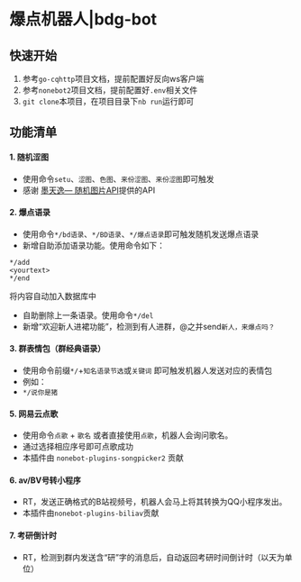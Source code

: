 # 爆点机器人|bdg-bot

## 快速开始

1. 参考`go-cqhttp`项目文档，提前配置好反向ws客户端
2. 参考`nonebot2`项目文档，提前配置好`.env`相关文件
3. `git clone`本项目，在项目目录下`nb run`运行即可

## 功能清单
#### 1. 随机涩图
  - 使用命令`setu`、`涩图`、`色图`、`来份涩图`、`来份涩图`即可触发
  - 感谢 [墨天逸— 随机图片API](https://api.mtyqx.cn/)提供的API
#### 2. 爆点语录
  - 使用命令`*/bd语录`、`*/BD语录`、`*/爆点语录`即可触发随机发送爆点语录
  - 新增自助添加语录功能。使用命令如下：
 ```
*/add
<yourtext>
*/end
 ```
   将内容自动加入数据库中
  - 自助删除上一条语录。使用命令`*/del`
  - 新增“欢迎新人进裙功能”，检测到有人进群，@之并send`新人，来爆点吗？`
#### 3. 群表情包（群经典语录）
  - 使用命令前缀`*/`+`知名语录节选`或`关键词` 即可触发机器人发送对应的表情包
  - 例如：
  - ```*/说你是猪```
#### 5. 网易云点歌
  - 使用命令`点歌` + `歌名` 或者直接使用`点歌`，机器人会询问歌名。
  - 通过选择相应序号即可点歌成功
  - 本插件由 `nonebot-plugins-songpicker2` 贡献
#### 6. av/BV号转小程序
  - RT，发送正确格式的B站视频号，机器人会马上将其转换为QQ小程序发出。
  - 本插件由`nonebot-plugins-biliav`贡献
#### 7. 考研倒计时
  - RT，检测到群内发送含“研”字的消息后，自动返回考研时间倒计时（以天为单位）
